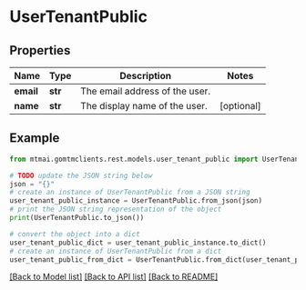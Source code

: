# UserTenantPublic


## Properties

Name | Type | Description | Notes
------------ | ------------- | ------------- | -------------
**email** | **str** | The email address of the user. | 
**name** | **str** | The display name of the user. | [optional] 

## Example

```python
from mtmai.gomtmclients.rest.models.user_tenant_public import UserTenantPublic

# TODO update the JSON string below
json = "{}"
# create an instance of UserTenantPublic from a JSON string
user_tenant_public_instance = UserTenantPublic.from_json(json)
# print the JSON string representation of the object
print(UserTenantPublic.to_json())

# convert the object into a dict
user_tenant_public_dict = user_tenant_public_instance.to_dict()
# create an instance of UserTenantPublic from a dict
user_tenant_public_from_dict = UserTenantPublic.from_dict(user_tenant_public_dict)
```
[[Back to Model list]](../README.md#documentation-for-models) [[Back to API list]](../README.md#documentation-for-api-endpoints) [[Back to README]](../README.md)


